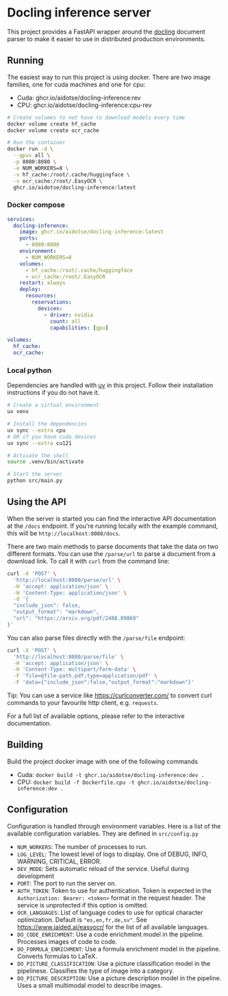 # Docling inference server

This project provides a FastAPI wrapper around the
[docling](https://github.com/DS4SD/docling) document parser to make it easier to
use in distributed production environments.

## Running

The easiest way to run this project is using docker. There are two image families,
one for cuda machines and one for cpu:

- Cuda: ghcr.io/aidotse/docling-inference:rev
- CPU: ghcr.io/aidotse/docling-inference:cpu-rev

```bash
# Create volumes to not have to download models every time
docker volume create hf_cache
docker volume create ocr_cache

# Run the container
docker run -d \
  --gpus all \
  -p 8080:8080 \
  -e NUM_WORKERS=8 \
  -v hf_cache:/root/.cache/huggingface \
  -v ocr_cache:/root/.EasyOCR \
  ghcr.io/aidotse/docling-inference:latest
```

### Docker compose

```yaml
services:
  docling-inference:
    image: ghcr.io/aidotse/docling-inference:latest
    ports:
      - 8080:8080
    environment:
      - NUM_WORKERS=8
    volumes:
      - hf_cache:/root/.cache/huggingface
      - ocr_cache:/root/.EasyOCR
    restart: always
    deploy:
      resources:
        reservations:
          devices:
            - driver: nvidia
              count: all
              capabilities: [gpu]

volumes:
  hf_cache:
  ocr_cache:
```

### Local python

Dependencies are handled with [uv](https://docs.astral.sh/uv/) in this
project. Follow their installation instructions if you do not have it.

```bash
# Create a virtual environment
uv venv

# Install the dependencies
uv sync --extra cpu
# OR if you have cuda devices
uv sync --extra cu121

# Activate the shell
source .venv/bin/activate

# Start the server
python src/main.py
```

## Using the API

When the server is started you can find the interactive API documentation at the `/docs`
endpoint. If you're running locally with the example command, this will be
`http://localhost:8080/docs`.

There are two main methods to parse documents that take the data on two different formats.
You can use the `/parse/url` to parse a document from a download link. To call it with
`curl` from the command line:

```sh
curl -X 'POST' \
  'http://localhost:8080/parse/url' \
  -H 'accept: application/json' \
  -H 'Content-Type: application/json' \
  -d '{
  "include_json": false,
  "output_format": "markdown",
  "url": "https://arxiv.org/pdf/2408.09869"
}'
```

You can also parse files directly with the `/parse/file` endpoint:

```sh
curl -X 'POST' \
  'http://localhost:8080/parse/file' \
  -H 'accept: application/json' \
  -H 'Content-Type: multipart/form-data' \
  -F 'file=@file-path.pdf;type=application/pdf' \
  -F 'data={"include_json":false,"output_format":"markdown"}'
```

Tip: You can use a service like https://curlconverter.com/ to convert curl commands to
your favourite http client, e.g. `requests`.

For a full list of available options, please refer to the interactive documentation.

## Building

Build the project docker image with one of the following commands

- Cuda: `docker build -t ghcr.io/aidotse/docling-inference:dev .`
- CPU: `docker build -f Dockerfile.cpu -t ghcr.io/aidotse/docling-inference:dev .`

## Configuration

Configuration is handled through environment variables. Here is a list of the
available configuration variables. They are defined in `src/config.py`

- `NUM_WORKERS`: The number of processes to run.
- `LOG_LEVEL`: The lowest level of logs to display. One of DEBUG, INFO, WARNING,
  CRITICAL, ERROR.
- `DEV_MODE`: Sets automatic reload of the service. Useful during development
- `PORT`: The port to run the server on.
- `AUTH_TOKEN`: Token to use for authentication. Token is expected in the
  `Authorization: Bearer: <token>` format in the request header. The service is
  unprotected if this option is omitted.
- `OCR_LANGUAGES`: List of language codes to use for optical character optimization.
  Default is `"es,en,fr,de,sv"`. See https://www.jaided.ai/easyocr/ for the list
  of all available languages.
- `DO_CODE_ENRICHMENT`: Use a code enrichment model in the pipeline. Processes images of code to code.
- `DO_FORMULA_ENRICHMENT`: Use a formula enrichment model in the pipeline. Converts formulas to LaTeX.
- `DO_PICTURE_CLASSIFICATION`: Use a picture classification model in the pipelinese. Classifies the type of image into a category.
- `DO_PICTURE_DESCRIPTION`: Use a picture description model in the pipeline. Uses a small multimodal model to describe images.
